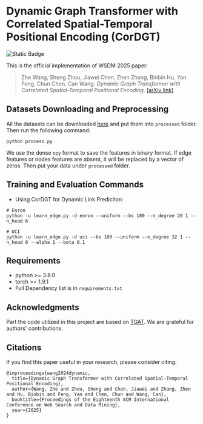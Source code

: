 
# Dynamic Graph Transformer with Correlated Spatial-Temporal Positional Encoding (CorDGT)

![Static Badge](https://img.shields.io/badge/Conference-WSDM2025-FF8C00)

This is the official implementation of WSDM 2025 paper: 
> Zhe Wang, Sheng Zhou, Jiawei Chen, Zhen Zhang, Binbin Hu, Yan Feng, Chun Chen, Can Wang. *Dynamic Graph Transformer with Correlated Spatial-Temporal Positional Encoding*. [[arXiv link]](https://arxiv.org/abs/2407.16959)


## Datasets Downloading and Preprocessing
All the datasets can be downloaded [here](https://zenodo.org/records/7213796#.Y1cO6y8r30o) and put them into `processed` folder. Then run the following command: 
```
python process.py 
```
We use the dense `npy` format to save the features in binary format. If edge features or nodes features are absent, it will be replaced by a vector of zeros. Then put your data under `processed` folder.



## Training and Evaluation Commands

* Using CorDGT for Dynamic Link Prediciton: 
```
# Enron 
python -u learn_edge.py -d enron --uniform --bs 100 --n_degree 20 1 --n_head 6

# UCI
python -u learn_edge.py -d uci --bs 100 --uniform --n_degree 32 1 --n_head 6 --alpha 1 --beta 0.1 
```

## Requirements
* python >= 3.8.0
* torch >= 1.9.1
* Full Dependency list is in `requirements.txt`

## Acknowledgments
Part the code utilized in this project are based on [TGAT](https://github.com/StatsDLMathsRecomSys/Inductive-representation-learning-on-temporal-graphs). We are grateful for authors' contributions. 

## Citations
If you find this paper useful in your research, please consider citing:
```
@inproceedings{wang2024dynamic,
  title={Dynamic Graph Transformer with Correlated Spatial-Temporal Positional Encoding},
  author={Wang, Zhe and Zhou, Sheng and Chen, Jiawei and Zhang, Zhen and Hu, Binbin and Feng, Yan and Chen, Chun and Wang, Can},
  booktitle={Proceedings of the Eighteenth ACM International Conference on Web Search and Data Mining},
  year={2025}
}
```







